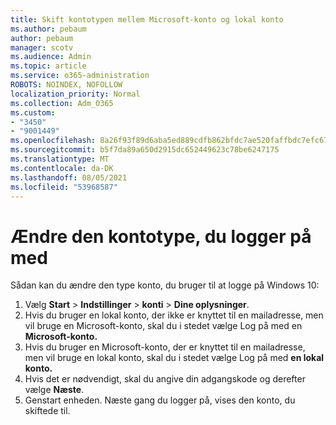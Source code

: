 ```yaml
---
title: Skift kontotypen mellem Microsoft-konto og lokal konto
ms.author: pebaum
author: pebaum
manager: scotv
ms.audience: Admin
ms.topic: article
ms.service: o365-administration
ROBOTS: NOINDEX, NOFOLLOW
localization_priority: Normal
ms.collection: Adm_O365
ms.custom:
- "3450"
- "9001449"
ms.openlocfilehash: 8a26f93f89d6aba5ed889cdfb862bfdc7ae520faffbdc7efc6778a38c8ba12af
ms.sourcegitcommit: b5f7da89a650d2915dc652449623c78be6247175
ms.translationtype: MT
ms.contentlocale: da-DK
ms.lasthandoff: 08/05/2021
ms.locfileid: "53968587"
---
```

# <a name="change-the-account-type-that-you-sign-in-with"></a>Ændre den kontotype, du logger på med

Sådan kan du ændre den type konto, du bruger til at logge på Windows 10:

1. Vælg **Start**  >  **Indstillinger**  >  **konti**  >  **Dine oplysninger**.
2. Hvis du bruger en lokal konto, der ikke er knyttet til en mailadresse, men vil bruge en Microsoft-konto, skal du i stedet vælge Log på med en **Microsoft-konto.**
3. Hvis du bruger en Microsoft-konto, der er knyttet til en mailadresse, men vil bruge en lokal konto, skal du i stedet vælge Log på med **en lokal konto.**
4. Hvis det er nødvendigt, skal du angive din adgangskode og derefter vælge **Næste**.
5. Genstart enheden. Næste gang du logger på, vises den konto, du skiftede til.